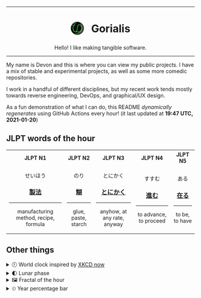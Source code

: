 ***

<h1 align="center">
<sub>
    <img src="readme/resources/avatar.png" height="36">
</sub>
&nbsp;
Gorialis
</h1>
<p align="center">
Hello! I like making tangible software.
</p>

***

My name is Devon and this is where you can view my public projects. I have a mix of stable and experimental projects, as well as some more comedic repositories.

I work in a handful of different disciplines, but my recent work tends mostly towards reverse engineering, DevOps, and graphical/UX design.

As a fun demonstration of what I can do, this README *dynamically regenerates* using GitHub Actions every hour! (it last updated at **19:47 UTC, 2021-01-20**)

<h2>JLPT words of the hour</h2>
<table>
    <tr>
        <th>JLPT N1</th>
        <th>JLPT N2</th>
        <th>JLPT N3</th>
        <th>JLPT N4</th>
        <th>JLPT N5</th>
    </tr>
    <tr>
        <td>
            <p align="center">せいほう</p>
            <h3 align="center"><b><a href="https://jisho.org/search/%E8%A3%BD%E6%B3%95">製法</a></b></h3>
            <hr>
            <p align="center">manufacturing method,<wbr> recipe,<wbr> formula</p>
        </td>
        <td>
            <p align="center">のり</p>
            <h3 align="center"><b><a href="https://jisho.org/search/%E7%B3%8A">糊</a></b></h3>
            <hr>
            <p align="center">glue,<wbr> paste,<wbr> starch</p>
        </td>
        <td>
            <p align="center">とにかく</p>
            <h3 align="center"><b><a href="https://jisho.org/search/%E3%81%A8%E3%81%AB%E3%81%8B%E3%81%8F">とにかく</a></b></h3>
            <hr>
            <p align="center">anyhow,<wbr> at any rate,<wbr> anyway</p>
        </td>
        <td>
            <p align="center">すすむ</p>
            <h3 align="center"><b><a href="https://jisho.org/search/%E9%80%B2%E3%82%80">進む</a></b></h3>
            <hr>
            <p align="center">to advance,<wbr> to proceed</p>
        </td>
        <td>
            <p align="center">ある</p>
            <h3 align="center"><b><a href="https://jisho.org/search/%E5%9C%A8%E3%82%8B">在る</a></b></h3>
            <hr>
            <p align="center">to be,<wbr> to have</p>
        </td>
    </tr>
</table>

<h2>Other things</h2>
<details>
<summary>🕖  World clock inspired by <a href="https://xkcd.com/now">XKCD now</a></summary>

> <img src="generated/now.png" width="512">

</details>
<details>
<summary>🌓 Lunar phase</summary>

The moon is approximately 27.83% through its phase (First Quarter).

</details>
<details>
<summary>&#x1f5bc; Fractal of the hour</summary>

> <img src="generated/fractal.png" width="512">

</details>
<details>
<summary>&#x23f2; Year percentage bar</summary>
<pre><code>2021 [█▁▁▁▁▁▁▁▁▁▁▁▁▁▁▁▁▁▁▁] 5.43%</code></pre>
</details>
